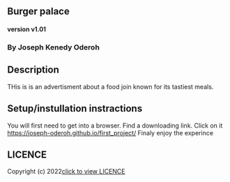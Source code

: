 ## Burger palace

#### version v1.01

### By Joseph Kenedy Oderoh

## Description 
THis is is an advertisment about a food join known for its tastiest meals.

## Setup/instullation instractions

You will first need to get into a browser.
Find a downloading link.
Click on it https://joseph-oderoh.github.io/first_project/
Finaly enjoy the experince

## LICENCE  
Copyright (c) 2022[click to view LICENCE](LICENCE)